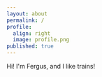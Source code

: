 ```yaml
---
layout: about
permalink: /
profile:
  align: right
  image: profile.png
published: true
---
```


Hi! I'm Fergus, and I like trains!
